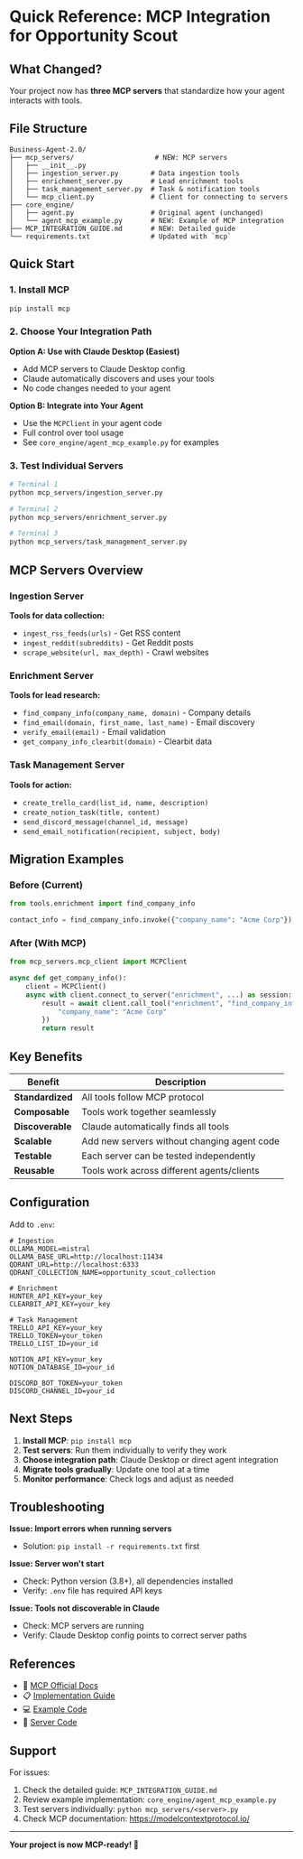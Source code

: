 # Quick Reference: MCP Integration for Opportunity Scout

## What Changed?

Your project now has **three MCP servers** that standardize how your agent interacts with tools.

## File Structure

```
Business-Agent-2.0/
├── mcp_servers/                    # NEW: MCP servers
│   ├── __init__.py
│   ├── ingestion_server.py        # Data ingestion tools
│   ├── enrichment_server.py       # Lead enrichment tools
│   ├── task_management_server.py  # Task & notification tools
│   └── mcp_client.py              # Client for connecting to servers
├── core_engine/
│   ├── agent.py                   # Original agent (unchanged)
│   └── agent_mcp_example.py       # NEW: Example of MCP integration
├── MCP_INTEGRATION_GUIDE.md       # NEW: Detailed guide
└── requirements.txt               # Updated with `mcp`
```

## Quick Start

### 1. Install MCP
```bash
pip install mcp
```

### 2. Choose Your Integration Path

**Option A: Use with Claude Desktop (Easiest)**
- Add MCP servers to Claude Desktop config
- Claude automatically discovers and uses your tools
- No code changes needed to your agent

**Option B: Integrate into Your Agent**
- Use the `MCPClient` in your agent code
- Full control over tool usage
- See `core_engine/agent_mcp_example.py` for examples

### 3. Test Individual Servers
```bash
# Terminal 1
python mcp_servers/ingestion_server.py

# Terminal 2
python mcp_servers/enrichment_server.py

# Terminal 3
python mcp_servers/task_management_server.py
```

## MCP Servers Overview

### Ingestion Server
**Tools for data collection:**
- `ingest_rss_feeds(urls)` - Get RSS content
- `ingest_reddit(subreddits)` - Get Reddit posts
- `scrape_website(url, max_depth)` - Crawl websites

### Enrichment Server
**Tools for lead research:**
- `find_company_info(company_name, domain)` - Company details
- `find_email(domain, first_name, last_name)` - Email discovery
- `verify_email(email)` - Email validation
- `get_company_info_clearbit(domain)` - Clearbit data

### Task Management Server
**Tools for action:**
- `create_trello_card(list_id, name, description)`
- `create_notion_task(title, content)`
- `send_discord_message(channel_id, message)`
- `send_email_notification(recipient, subject, body)`

## Migration Examples

### Before (Current)
```python
from tools.enrichment import find_company_info

contact_info = find_company_info.invoke({"company_name": "Acme Corp"})
```

### After (With MCP)
```python
from mcp_servers.mcp_client import MCPClient

async def get_company_info():
    client = MCPClient()
    async with client.connect_to_server("enrichment", ...) as session:
        result = await client.call_tool("enrichment", "find_company_info", {
            "company_name": "Acme Corp"
        })
        return result
```

## Key Benefits

| Benefit | Description |
|---------|-------------|
| **Standardized** | All tools follow MCP protocol |
| **Composable** | Tools work together seamlessly |
| **Discoverable** | Claude automatically finds all tools |
| **Scalable** | Add new servers without changing agent code |
| **Testable** | Each server can be tested independently |
| **Reusable** | Tools work across different agents/clients |

## Configuration

Add to `.env`:
```env
# Ingestion
OLLAMA_MODEL=mistral
OLLAMA_BASE_URL=http://localhost:11434
QDRANT_URL=http://localhost:6333
QDRANT_COLLECTION_NAME=opportunity_scout_collection

# Enrichment
HUNTER_API_KEY=your_key
CLEARBIT_API_KEY=your_key

# Task Management
TRELLO_API_KEY=your_key
TRELLO_TOKEN=your_token
TRELLO_LIST_ID=your_id

NOTION_API_KEY=your_key
NOTION_DATABASE_ID=your_id

DISCORD_BOT_TOKEN=your_token
DISCORD_CHANNEL_ID=your_id
```

## Next Steps

1. **Install MCP**: `pip install mcp`
2. **Test servers**: Run them individually to verify they work
3. **Choose integration path**: Claude Desktop or direct agent integration
4. **Migrate tools gradually**: Update one tool at a time
5. **Monitor performance**: Check logs and adjust as needed

## Troubleshooting

**Issue: Import errors when running servers**
- Solution: `pip install -r requirements.txt` first

**Issue: Server won't start**
- Check: Python version (3.8+), all dependencies installed
- Verify: `.env` file has required API keys

**Issue: Tools not discoverable in Claude**
- Check: MCP servers are running
- Verify: Claude Desktop config points to correct server paths

## References

- 📖 [MCP Official Docs](https://modelcontextprotocol.io/)
- 📋 [Implementation Guide](MCP_INTEGRATION_GUIDE.md)
- 💻 [Example Code](core_engine/agent_mcp_example.py)
- 🔧 [Server Code](mcp_servers/)

## Support

For issues:
1. Check the detailed guide: `MCP_INTEGRATION_GUIDE.md`
2. Review example implementation: `core_engine/agent_mcp_example.py`
3. Test servers individually: `python mcp_servers/<server>.py`
4. Check MCP documentation: https://modelcontextprotocol.io/

---

**Your project is now MCP-ready! 🚀**
